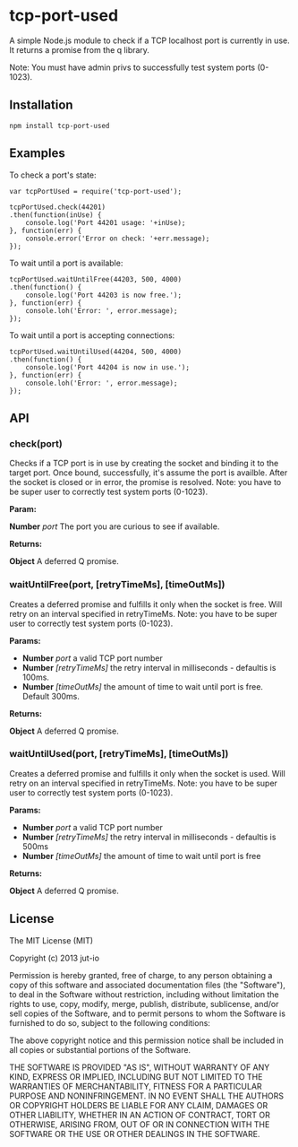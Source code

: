 tcp-port-used
=============

A simple Node.js module to check if a TCP localhost port is currently in use. It
returns a promise from the q library.

Note: You must have admin privs to successfully test system ports (0-1023).

## Installation

    npm install tcp-port-used

## Examples
To check a port's state:

    var tcpPortUsed = require('tcp-port-used');

    tcpPortUsed.check(44201)
    .then(function(inUse) {
        console.log('Port 44201 usage: '+inUse);
    }, function(err) {
        console.error('Error on check: '+err.message);
    });

To wait until a port is available:

    tcpPortUsed.waitUntilFree(44203, 500, 4000)
    .then(function() {
        console.log('Port 44203 is now free.');
    }, function(err) {
        console.loh('Error: ', error.message);
    });

To wait until a port is accepting connections:

    tcpPortUsed.waitUntilUsed(44204, 500, 4000)
    .then(function() {
        console.log('Port 44204 is now in use.');
    }, function(err) {
        console.loh('Error: ', error.message);
    });

## API


### check(port)
Checks if a TCP port is in use by creating the socket and binding it to the
target port. Once bound, successfully, it's assume the port is availble.
After the socket is closed or in error, the promise is resolved.
Note: you have to be super user to correctly test system ports (0-1023).

**Param:**

**Number** *port* The port you are curious to see if available.

**Returns:**

**Object** A deferred Q promise.

### waitUntilFree(port, [retryTimeMs], [timeOutMs])
Creates a deferred promise and fulfills it only when the socket is free.
Will retry on an interval specified in retryTimeMs.
Note: you have to be super user to correctly test system ports (0-1023).

**Params:**

* **Number** *port* a valid TCP port number
* **Number** *[retryTimeMs]* the retry interval in milliseconds - defaultis is 100ms.
* **Number** *[timeOutMs]* the amount of time to wait until port is free. Default 300ms.

**Returns:**

**Object** A deferred Q promise.

### waitUntilUsed(port, [retryTimeMs], [timeOutMs])

Creates a deferred promise and fulfills it only when the socket is used.
Will retry on an interval specified in retryTimeMs.
Note: you have to be super user to correctly test system ports (0-1023).

**Params:**

* **Number** *port* a valid TCP port number
* **Number** *[retryTimeMs]* the retry interval in milliseconds - defaultis is 500ms
* **Number** *[timeOutMs]* the amount of time to wait until port is free

**Returns:**

**Object** A deferred Q promise.


## License

The MIT License (MIT)

Copyright (c) 2013 jut-io

Permission is hereby granted, free of charge, to any person obtaining a copy of
this software and associated documentation files (the "Software"), to deal in
the Software without restriction, including without limitation the rights to
use, copy, modify, merge, publish, distribute, sublicense, and/or sell copies of
the Software, and to permit persons to whom the Software is furnished to do so,
subject to the following conditions:

The above copyright notice and this permission notice shall be included in all
copies or substantial portions of the Software.

THE SOFTWARE IS PROVIDED "AS IS", WITHOUT WARRANTY OF ANY KIND, EXPRESS OR
IMPLIED, INCLUDING BUT NOT LIMITED TO THE WARRANTIES OF MERCHANTABILITY, FITNESS
FOR A PARTICULAR PURPOSE AND NONINFRINGEMENT. IN NO EVENT SHALL THE AUTHORS OR
COPYRIGHT HOLDERS BE LIABLE FOR ANY CLAIM, DAMAGES OR OTHER LIABILITY, WHETHER
IN AN ACTION OF CONTRACT, TORT OR OTHERWISE, ARISING FROM, OUT OF OR IN
CONNECTION WITH THE SOFTWARE OR THE USE OR OTHER DEALINGS IN THE SOFTWARE.
